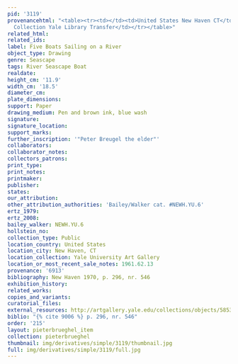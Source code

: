 ```yaml
---
pid: '3119'
provenancehtml: "<table><tr><td></td><td>United States New Haven CT</td><td>Egmont
  Collection Yale Library Transfer</td></tr></table>"
related_html:
related_ids:
label: Five Boats Sailing on a River
object_type: Drawing
genre: Seascape
tags: River Seascape Boat
realdate:
height_cm: '11.9'
width_cm: '18.5'
diameter_cm:
plate_dimensions:
support: Paper
drawing_medium: Pen and brown ink, blue wash
signature:
signature_location:
support_marks:
further_inscription: '"Peter Breugel the elder"'
collaborators:
collaborator_notes:
collectors_patrons:
print_type:
print_notes:
printmaker:
publisher:
states:
our_attribution:
other_attribution_authorities: 'Bailey/Walker cat. #NEWH.YU.6'
ertz_1979:
ertz_2008:
bailey_walker: NEWH.YU.6
hollstein_no:
collection_type: Public
location_country: United States
location_city: New Haven, CT
location_collection: Yale University Art Gallery
location_or_most_recent_sale_notes: 1961.62.13
provenance: '6913'
bibliography: New Haven 1970, p. 296, nr. 546
exhibition_history:
related_works:
copies_and_variants:
curatorial_files:
external_resources: http://artgallery.yale.edu/collections/objects/58538
biblio: "{% cite 9006 %} p. 296, nr. 546"
order: '215'
layout: pieterbrueghel_item
collection: pieterbrueghel
thumbnail: img/derivatives/simple/3119/thumbnail.jpg
full: img/derivatives/simple/3119/full.jpg
---
```

